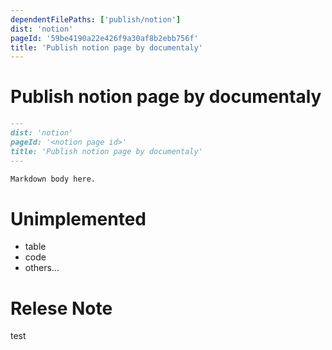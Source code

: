 ```yaml
---
dependentFilePaths: ['publish/notion']
dist: 'notion'
pageId: '59be4190a22e426f9a30af8b2ebb756f'
title: 'Publish notion page by documentaly'
---
```


# Publish notion page by documentaly

```md
---
dist: 'notion'
pageId: '<notion page id>'
title: 'Publish notion page by documentaly'
---

Markdown body here.
```

# Unimplemented

- table
- code
- others...

# Relese Note

test
